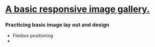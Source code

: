<h1> <ins> A basic responsive image gallery. </ins></h1>

<h3> Practicing basic image lay out and design </h3>

<ul> 
<li> Flexbox positioning </li>
  <li> </li>
</ul>
